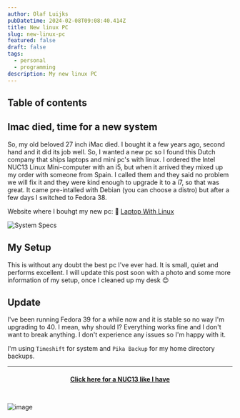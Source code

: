 ```yaml
---
author: Olaf Luijks
pubDatetime: 2024-02-08T09:08:40.414Z
title: New linux PC
slug: new-linux-pc
featured: false
draft: false
tags:
  - personal
  - programming
description: My new linux PC
---
```


## Table of contents

## Imac died, time for a new system

So, my old beloved 27 inch iMac died. I bought it a few years ago, second hand and it did its job well. So, I wanted a new pc so I found this Dutch company that ships laptops and mini pc's with linux. I ordered the Intel NUC13 Linux Mini-computer with an i5, but when it arrived they mixed up my order with someone from Spain. I called them and they said no problem we will fix it and they were kind enough to upgrade it to a i7, so that was great. It came pre-intalled with Debian (you can choose a distro) but after a few days I switched to Fedora 38.

Website where I bouhgt my new pc: 🔗 [Laptop With Linux](https://laptopwithlinux.com/)

![System Specs](@/assets/images/system-specs.png)

## My Setup

This is without any doubt the best pc I've ever had. It is small, quiet and performs excellent. I will update this post soon with a photo and some more information of my setup, once I cleaned up my desk 😊

## Update

I've been running Fedora 39 for a while now and it is stable so no way I'm upgrading to 40. I mean, why should I? Everything works fine and I don't want to break anything. I don't experience any issues so I'm happy with it.

I'm using `Timeshift` for system and `Pika Backup` for my home directory backups.

---

<h4 style="text-align: center; padding-bottom: 26px;">
  <a href="https://amzn.to/4kK56NG" target="_blank">Click here for a NUC13 like I have</a>
</h4>

![image](@/assets/images/nuc13.png)
